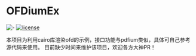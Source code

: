 # OFDiumEx

![-](https://img.shields.io/badge/language-c-orange.svg) [![license](https://img.shields.io/badge/license-Apache--2.0-blue)](./LICENSE)


本项目为利用cairo库渲染ofd的示例，接口功能与pdfium类似，具体可自己参考源代码来使用。
目前缺少时间来维护该项目，欢迎各方大神PR！
